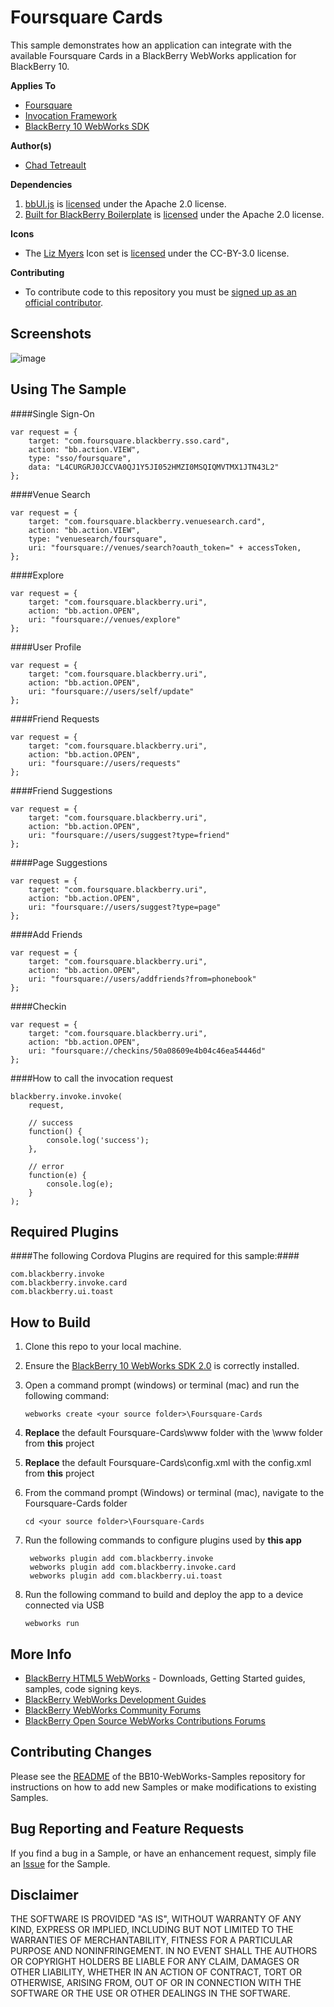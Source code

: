 # Foursquare Cards

This sample demonstrates how an application can integrate with the available Foursquare Cards in a BlackBerry WebWorks application for BlackBerry 10.


**Applies To**

* [Foursquare](http://engineering.foursquare.com/2013/01/31/native-app-integration-like-never-before-the-foursquare-for-blackberry-10-sdk/)
* [Invocation Framework](https://developer.blackberry.com/html5/apis/blackberry.invoke.html)
* [BlackBerry 10 WebWorks SDK](https://developer.blackberry.com/html5/download/sdk) 

**Author(s)** 

* [Chad Tetreault](http://www.twitter.com/chadtatro)

**Dependencies**

1. [bbUI.js](https://github.com/blackberry/bbUI.js) is [licensed](https://github.com/blackberry/bbUI.js/blob/master/LICENSE) under the Apache 2.0 license.
2. [Built for BlackBerry Boilerplate](https://github.com/blackberry/BB10-WebWorks-Samples/tree/master/BfB-Boilerplate-bbUI.js-0.9x) is [licensed](https://github.com/blackberry/bbUI.js/blob/master/LICENSE) under the Apache 2.0 license.


**Icons**

* The [Liz Myers](http://www.myersdesign.com) Icon set is [licensed](http://creativecommons.org/licenses/by/3.0/) under the CC-BY-3.0 license.

**Contributing**

* To contribute code to this repository you must be [signed up as an official contributor](http://blackberry.github.com/howToContribute.html).

## Screenshots ##

![image](https://raw.github.com/blackberry/BB10-WebWorks-Samples/WebWorks-2.0/Foursquare-Cards/www/_screenshots/one.png)

## Using The Sample ##

####Single Sign-On

	var request = {
		target: "com.foursquare.blackberry.sso.card",
		action: "bb.action.VIEW",
		type: "sso/foursquare",
		data: "L4CURGRJ0JCCVA0QJ1Y5JI052HMZI0MSQIQMVTMX1JTN43L2"
	};


####Venue Search

	var request = {
		target: "com.foursquare.blackberry.venuesearch.card",
		action: "bb.action.VIEW",
		type: "venuesearch/foursquare",
		uri: "foursquare://venues/search?oauth_token=" + accessToken,
	};
	

####Explore

	var request = {
		target: "com.foursquare.blackberry.uri",
		action: "bb.action.OPEN",
		uri: "foursquare://venues/explore"
	};	


####User Profile

	var request = {
		target: "com.foursquare.blackberry.uri",
		action: "bb.action.OPEN",
		uri: "foursquare://users/self/update"
	};


####Friend Requests

	var request = {
		target: "com.foursquare.blackberry.uri",
		action: "bb.action.OPEN",
		uri: "foursquare://users/requests"
	};


####Friend Suggestions

	var request = {
		target: "com.foursquare.blackberry.uri",
		action: "bb.action.OPEN",
		uri: "foursquare://users/suggest?type=friend"
	};


####Page Suggestions

	var request = {
		target: "com.foursquare.blackberry.uri",
		action: "bb.action.OPEN",
		uri: "foursquare://users/suggest?type=page"
	};


####Add Friends

	var request = {
		target: "com.foursquare.blackberry.uri",
		action: "bb.action.OPEN",
		uri: "foursquare://users/addfriends?from=phonebook"
	};


####Checkin

	var request = {
		target: "com.foursquare.blackberry.uri",
		action: "bb.action.OPEN",
		uri: "foursquare://checkins/50a08609e4b04c46ea54446d"
	};


####How to call the invocation request

	blackberry.invoke.invoke(
		request,

		// success
		function() {
			console.log('success');
		},

		// error
		function(e) {
			console.log(e);
		}
	);


## Required Plugins ##

####The following Cordova Plugins are required for this sample:####

	com.blackberry.invoke
	com.blackberry.invoke.card
	com.blackberry.ui.toast


## How to Build

1. Clone this repo to your local machine.

2. Ensure the [BlackBerry 10 WebWorks SDK 2.0](https://developer.blackberry.com/html5/download/sdk) is correctly installed.

3. Open a command prompt (windows) or terminal (mac) and run the following command:

	```
	webworks create <your source folder>\Foursquare-Cards
	```

4. **Replace** the default Foursquare-Cards\www folder with the \www folder from **this** project

5. **Replace** the default Foursquare-Cards\config.xml with the config.xml from **this** project

6. From the command prompt (Windows) or terminal (mac), navigate to the Foursquare-Cards folder

	```
	cd <your source folder>\Foursquare-Cards
	```

7. Run the following commands to configure plugins used by **this app**

		webworks plugin add com.blackberry.invoke
		webworks plugin add com.blackberry.invoke.card
		webworks plugin add com.blackberry.ui.toast	

8. Run the following command to build and deploy the app to a device connected via USB

	```
	webworks run
	```


## More Info

* [BlackBerry HTML5 WebWorks](https://bdsc.webapps.blackberry.com/html5/) - Downloads, Getting Started guides, samples, code signing keys.
* [BlackBerry WebWorks Development Guides](https://bdsc.webapps.blackberry.com/html5/documentation)
* [BlackBerry WebWorks Community Forums](http://supportforums.blackberry.com/t5/Web-and-WebWorks-Development/bd-p/browser_dev)
* [BlackBerry Open Source WebWorks Contributions Forums](http://supportforums.blackberry.com/t5/BlackBerry-WebWorks/bd-p/ww_con)


## Contributing Changes

Please see the [README](https://github.com/blackberry/BB10-WebWorks-Samples) of the BB10-WebWorks-Samples repository for instructions on how to add new Samples or make modifications to existing Samples.


## Bug Reporting and Feature Requests

If you find a bug in a Sample, or have an enhancement request, simply file an [Issue](https://github.com/blackberry/BB10-WebWorks-Samples/issues) for the Sample.

## Disclaimer

THE SOFTWARE IS PROVIDED "AS IS", WITHOUT WARRANTY OF ANY KIND, EXPRESS OR IMPLIED, INCLUDING BUT NOT LIMITED TO THE WARRANTIES OF MERCHANTABILITY, FITNESS FOR A PARTICULAR PURPOSE AND NONINFRINGEMENT. IN NO EVENT SHALL THE AUTHORS OR COPYRIGHT HOLDERS BE LIABLE FOR ANY CLAIM, DAMAGES OR OTHER LIABILITY, WHETHER IN AN ACTION OF CONTRACT, TORT OR OTHERWISE, ARISING FROM, OUT OF OR IN CONNECTION WITH THE SOFTWARE OR THE USE OR OTHER DEALINGS IN THE SOFTWARE.
